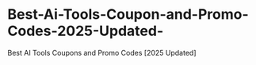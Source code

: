 # Best-Ai-Tools-Coupon-and-Promo-Codes-2025-Updated-
Best AI Tools Coupons and Promo Codes [2025 Updated]
